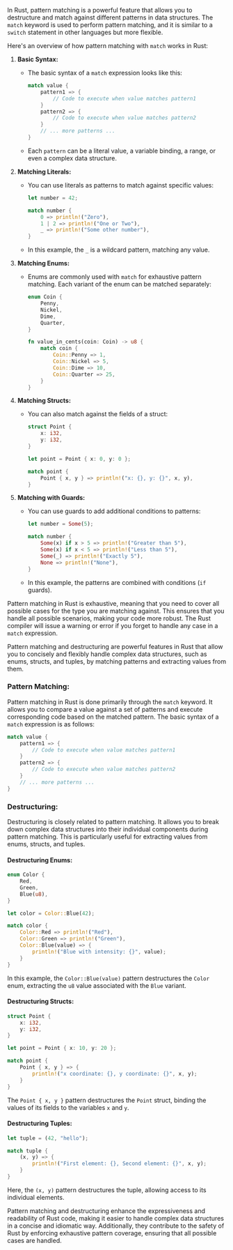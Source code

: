 In Rust, pattern matching is a powerful feature that allows you to destructure and match against different patterns in data structures. The `match` keyword is used to perform pattern matching, and it is similar to a `switch` statement in other languages but more flexible.

Here's an overview of how pattern matching with `match` works in Rust:

1. **Basic Syntax:**
   - The basic syntax of a `match` expression looks like this:

     ```rust
     match value {
         pattern1 => {
             // Code to execute when value matches pattern1
         }
         pattern2 => {
             // Code to execute when value matches pattern2
         }
         // ... more patterns ...
     }
     ```

   - Each `pattern` can be a literal value, a variable binding, a range, or even a complex data structure.

2. **Matching Literals:**
   - You can use literals as patterns to match against specific values:

     ```rust
     let number = 42;

     match number {
         0 => println!("Zero"),
         1 | 2 => println!("One or Two"),
         _ => println!("Some other number"),
     }
     ```

   - In this example, the `_` is a wildcard pattern, matching any value.

3. **Matching Enums:**
   - Enums are commonly used with `match` for exhaustive pattern matching. Each variant of the enum can be matched separately:

     ```rust
     enum Coin {
         Penny,
         Nickel,
         Dime,
         Quarter,
     }

     fn value_in_cents(coin: Coin) -> u8 {
         match coin {
             Coin::Penny => 1,
             Coin::Nickel => 5,
             Coin::Dime => 10,
             Coin::Quarter => 25,
         }
     }
     ```

4. **Matching Structs:**
   - You can also match against the fields of a struct:

     ```rust
     struct Point {
         x: i32,
         y: i32,
     }

     let point = Point { x: 0, y: 0 };

     match point {
         Point { x, y } => println!("x: {}, y: {}", x, y),
     }
     ```

5. **Matching with Guards:**
   - You can use guards to add additional conditions to patterns:

     ```rust
     let number = Some(5);

     match number {
         Some(x) if x > 5 => println!("Greater than 5"),
         Some(x) if x < 5 => println!("Less than 5"),
         Some(_) => println!("Exactly 5"),
         None => println!("None"),
     }
     ```

   - In this example, the patterns are combined with conditions (`if` guards).

Pattern matching in Rust is exhaustive, meaning that you need to cover all possible cases for the type you are matching against. This ensures that you handle all possible scenarios, making your code more robust. The Rust compiler will issue a warning or error if you forget to handle any case in a `match` expression.

Pattern matching and destructuring are powerful features in Rust that allow you to concisely and flexibly handle complex data structures, such as enums, structs, and tuples, by matching patterns and extracting values from them.

### Pattern Matching:

Pattern matching in Rust is done primarily through the `match` keyword. It allows you to compare a value against a set of patterns and execute corresponding code based on the matched pattern. The basic syntax of a `match` expression is as follows:

```rust
match value {
    pattern1 => {
        // Code to execute when value matches pattern1
    }
    pattern2 => {
        // Code to execute when value matches pattern2
    }
    // ... more patterns ...
}
```

### Destructuring:

Destructuring is closely related to pattern matching. It allows you to break down complex data structures into their individual components during pattern matching. This is particularly useful for extracting values from enums, structs, and tuples.

#### Destructuring Enums:

```rust
enum Color {
    Red,
    Green,
    Blue(u8),
}

let color = Color::Blue(42);

match color {
    Color::Red => println!("Red"),
    Color::Green => println!("Green"),
    Color::Blue(value) => {
        println!("Blue with intensity: {}", value);
    }
}
```

In this example, the `Color::Blue(value)` pattern destructures the `Color` enum, extracting the `u8` value associated with the `Blue` variant.

#### Destructuring Structs:

```rust
struct Point {
    x: i32,
    y: i32,
}

let point = Point { x: 10, y: 20 };

match point {
    Point { x, y } => {
        println!("x coordinate: {}, y coordinate: {}", x, y);
    }
}
```

The `Point { x, y }` pattern destructures the `Point` struct, binding the values of its fields to the variables `x` and `y`.

#### Destructuring Tuples:

```rust
let tuple = (42, "hello");

match tuple {
    (x, y) => {
        println!("First element: {}, Second element: {}", x, y);
    }
}
```

Here, the `(x, y)` pattern destructures the tuple, allowing access to its individual elements.

Pattern matching and destructuring enhance the expressiveness and readability of Rust code, making it easier to handle complex data structures in a concise and idiomatic way. Additionally, they contribute to the safety of Rust by enforcing exhaustive pattern coverage, ensuring that all possible cases are handled.